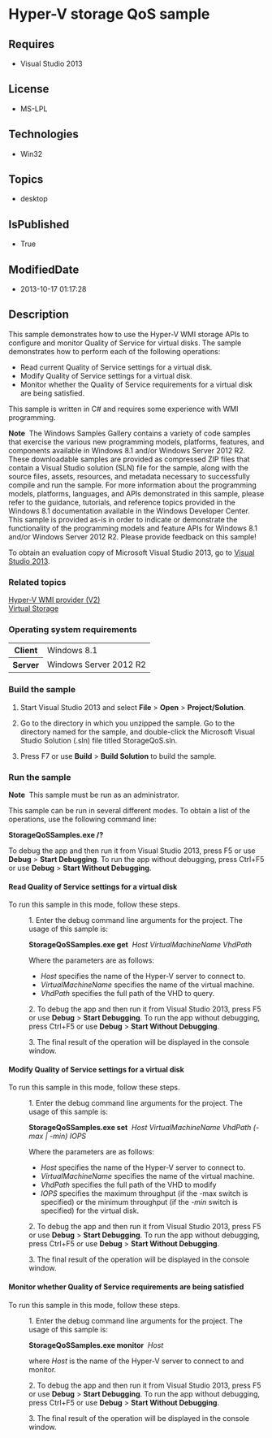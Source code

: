# Hyper-V storage QoS sample
## Requires
* Visual Studio 2013
## License
* MS-LPL
## Technologies
* Win32
## Topics
* desktop
## IsPublished
* True
## ModifiedDate
* 2013-10-17 01:17:28
## Description

<div id="mainSection">
<p>This sample demonstrates how to use the Hyper-V WMI storage APIs to configure and monitor Quality of Service for virtual disks. The sample demonstrates how to perform each of the following operations:</p>
<ul>
<li>Read current Quality of Service settings for a virtual disk. </li><li>Modify Quality of Service settings for a virtual disk. </li><li>Monitor whether the Quality of Service requirements for a virtual disk are being satisfied.
</li></ul>
<p></p>
<p>This sample is written in C# and requires some experience with WMI programming.</p>
<p class="note"><b>Note</b>&nbsp;&nbsp;The Windows Samples Gallery contains a variety of code samples that exercise the various new programming models, platforms, features, and components available in Windows&nbsp;8.1 and/or Windows Server&nbsp;2012&nbsp;R2. These downloadable samples
 are provided as compressed ZIP files that contain a Visual Studio solution (SLN) file for the sample, along with the source files, assets, resources, and metadata necessary to successfully compile and run the sample. For more information about the programming
 models, platforms, languages, and APIs demonstrated in this sample, please refer to the guidance, tutorials, and reference topics provided in the Windows&nbsp;8.1 documentation available in the Windows Developer Center. This sample is provided as-is in order to
 indicate or demonstrate the functionality of the programming models and feature APIs for Windows&nbsp;8.1 and/or Windows Server&nbsp;2012&nbsp;R2. Please provide feedback on this sample!</p>
<p>To obtain an evaluation copy of Microsoft Visual Studio&nbsp;2013, go to <a href="http://go.microsoft.com/fwlink/p/?linkid=301697">
Visual Studio&nbsp;2013</a>.</p>
<h3><a id="related_topics"></a>Related topics</h3>
<dl><dt><a href="http://msdn.microsoft.com/en-us/library/windows/desktop/hh850319">Hyper-V WMI provider (V2)</a>
</dt><dt><a href="http://msdn.microsoft.com/en-us/library/windows/desktop/dd323653">Virtual Storage</a>
</dt></dl>
<h3>Operating system requirements</h3>
<table>
<tbody>
<tr>
<th>Client</th>
<td><dt>Windows&nbsp;8.1 </dt></td>
</tr>
<tr>
<th>Server</th>
<td><dt>Windows Server&nbsp;2012&nbsp;R2 </dt></td>
</tr>
</tbody>
</table>
<h3>Build the sample</h3>
<ol>
<li>
<p>Start Visual Studio&nbsp;2013 and select <b>File</b> &gt; <b>Open</b> &gt; <b>Project/Solution</b>.</p>
</li><li>
<p>Go to the directory in which you unzipped the sample. Go to the directory named for the sample, and double-click the Microsoft Visual Studio Solution (.sln) file titled StorageQoS.sln.</p>
</li><li>
<p>Press F7 or use <b>Build</b> &gt; <b>Build Solution</b> to build the sample.</p>
</li></ol>
<h3>Run the sample</h3>
<p></p>
<p class="note"><b>Note</b>&nbsp;&nbsp;This sample must be run as an administrator.</p>
<p></p>
<p>This sample can be run in several different modes. To obtain a list of the operations, use the following command line:
</p>
<p><b>StorageQoSSamples.exe /?</b> </p>
<p>To debug the app and then run it from Visual Studio&nbsp;2013, press F5 or use <b>Debug</b> &gt;
<b>Start Debugging</b>. To run the app without debugging, press Ctrl&#43;F5 or use <b>
Debug</b> &gt; <b>Start Without Debugging</b>.</p>
<h4><a id="__Read_Quality_of_Service_settings_for_a_virtual_disk"></a><a id="__read_quality_of_service_settings_for_a_virtual_disk"></a><a id="__READ_QUALITY_OF_SERVICE_SETTINGS_FOR_A_VIRTUAL_DISK"></a>Read Quality of Service settings for a virtual disk</h4>
<p>To run this sample in this mode, follow these steps. </p>
<dl><dd>
<p>1. Enter the debug command line arguments for the project. The usage of this sample is:</p>
<p><b>StorageQoSSamples.exe get</b> &nbsp;<i>Host VirtualMachineName VhdPath</i></p>
<p>Where the parameters are as follows:</p>
<ul>
<li><i>Host</i> specifies the name of the Hyper-V server to connect to. </li><li><i>VirtualMachineName</i> specifies the name of the virtual machine. </li><li><i>VhdPath</i> specifies the full path of the VHD to query. </li></ul>
</dd><dd>
<p>2. To debug the app and then run it from Visual Studio&nbsp;2013, press F5 or use <b>
Debug</b> &gt; <b>Start Debugging</b>. To run the app without debugging, press Ctrl&#43;F5 or use
<b>Debug</b> &gt; <b>Start Without Debugging</b>.</p>
</dd><dd>
<p>3. The final result of the operation will be displayed in the console window.</p>
</dd></dl>
<h4><a id="Modify_Quality_of_Service_settings_for_a_virtual_disk"></a><a id="modify_quality_of_service_settings_for_a_virtual_disk"></a><a id="MODIFY_QUALITY_OF_SERVICE_SETTINGS_FOR_A_VIRTUAL_DISK"></a>Modify Quality of Service settings for a virtual
 disk</h4>
<p>To run this sample in this mode, follow these steps.</p>
<dl><dd>
<p>1. Enter the debug command line arguments for the project. The usage of this sample is:</p>
<p><b>StorageQoSSamples.exe set</b>&nbsp; <i>Host VirtualMachineName VhdPath (-max | -min) IOPS</i></p>
<p>Where the parameters are as follows:</p>
<ul>
<li><i>Host</i> specifies the name of the Hyper-V server to connect to. </li><li><i>VirtualMachineName</i> specifies the name of the virtual machine. </li><li><i>VhdPath</i> specifies the full path of the VHD to modify </li><li><i>IOPS</i> specifies the maximum throughput (if the -max switch is specified) or the minimum throughput (if the
<i>-min </i>switch is specified) for the virtual disk. </li></ul>
</dd><dd>
<p>2. To debug the app and then run it from Visual Studio&nbsp;2013, press F5 or use <b>
Debug</b> &gt; <b>Start Debugging</b>. To run the app without debugging, press Ctrl&#43;F5 or use
<b>Debug</b> &gt; <b>Start Without Debugging</b>. </p>
</dd><dd>
<p>3. The final result of the operation will be displayed in the console window.</p>
</dd></dl>
<h4><a id="Monitor_whether_Quality_of_Service_requirements_are_being_satisfied"></a><a id="monitor_whether_quality_of_service_requirements_are_being_satisfied"></a><a id="MONITOR_WHETHER_QUALITY_OF_SERVICE_REQUIREMENTS_ARE_BEING_SATISFIED"></a>Monitor
 whether Quality of Service requirements are being satisfied</h4>
<p>To run this sample in this mode, follow these steps.</p>
<dl><dd>
<p>1. Enter the debug command line arguments for the project. The usage of this sample is:</p>
<p><b>StorageQoSSamples.exe monitor</b> &nbsp;<i>Host</i> </p>
<p>where <i>Host</i> is the name of the Hyper-V server to connect to and monitor.</p>
</dd><dd>
<p>2. To debug the app and then run it from Visual Studio&nbsp;2013, press F5 or use <b>
Debug</b> &gt; <b>Start Debugging</b>. To run the app without debugging, press Ctrl&#43;F5 or use
<b>Debug</b> &gt; <b>Start Without Debugging</b>.</p>
</dd><dd>
<p>3. The final result of the operation will be displayed in the console window.</p>
</dd></dl>
</div>
